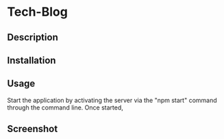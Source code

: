 # Tech-Blog


## Description 



## Installation


## Usage 
Start the application by activating the server via the "npm start" command through the command line. Once started, 

## Screenshot

